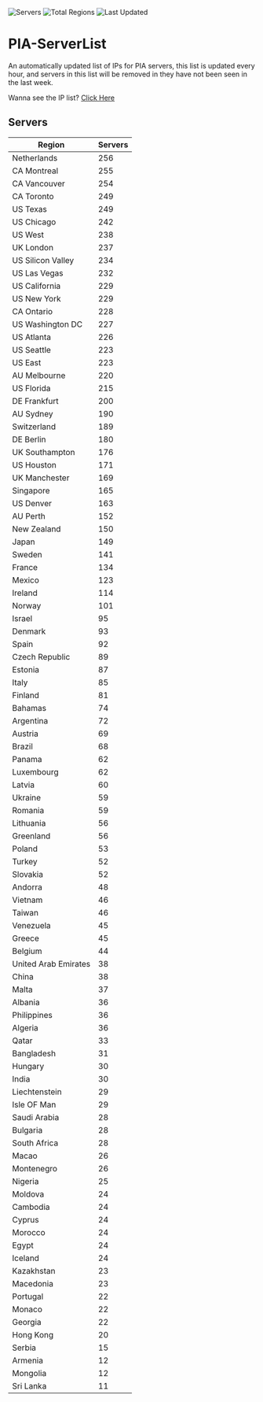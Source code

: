 ![Servers](https://img.shields.io/badge/Servers-9,773-darkgreen)
![Total Regions](https://img.shields.io/badge/Total_Regions-97-darkgreen)
![Last Updated](https://img.shields.io/badge/Last_Updated-April_29_2024_02:30_EDT-darkgreen)

# PIA-ServerList
An automatically updated list of IPs for PIA servers, this list is updated every hour, and servers in this list will be removed in they have not been seen in the last week.

Wanna see the IP list? [Click Here](./servers.json)

## Servers
| Region               | Servers |
|----------------------|---------|
| Netherlands | 256 |
| CA Montreal | 255 |
| CA Vancouver | 254 |
| CA Toronto | 249 |
| US Texas | 249 |
| US Chicago | 242 |
| US West | 238 |
| UK London | 237 |
| US Silicon Valley | 234 |
| US Las Vegas | 232 |
| US California | 229 |
| US New York | 229 |
| CA Ontario | 228 |
| US Washington DC | 227 |
| US Atlanta | 226 |
| US Seattle | 223 |
| US East | 223 |
| AU Melbourne | 220 |
| US Florida | 215 |
| DE Frankfurt | 200 |
| AU Sydney | 190 |
| Switzerland | 189 |
| DE Berlin | 180 |
| UK Southampton | 176 |
| US Houston | 171 |
| UK Manchester | 169 |
| Singapore | 165 |
| US Denver | 163 |
| AU Perth | 152 |
| New Zealand | 150 |
| Japan | 149 |
| Sweden | 141 |
| France | 134 |
| Mexico | 123 |
| Ireland | 114 |
| Norway | 101 |
| Israel | 95 |
| Denmark | 93 |
| Spain | 92 |
| Czech Republic | 89 |
| Estonia | 87 |
| Italy | 85 |
| Finland | 81 |
| Bahamas | 74 |
| Argentina | 72 |
| Austria | 69 |
| Brazil | 68 |
| Panama | 62 |
| Luxembourg | 62 |
| Latvia | 60 |
| Ukraine | 59 |
| Romania | 59 |
| Lithuania | 56 |
| Greenland | 56 |
| Poland | 53 |
| Turkey | 52 |
| Slovakia | 52 |
| Andorra | 48 |
| Vietnam | 46 |
| Taiwan | 46 |
| Venezuela | 45 |
| Greece | 45 |
| Belgium | 44 |
| United Arab Emirates | 38 |
| China | 38 |
| Malta | 37 |
| Albania | 36 |
| Philippines | 36 |
| Algeria | 36 |
| Qatar | 33 |
| Bangladesh | 31 |
| Hungary | 30 |
| India | 30 |
| Liechtenstein | 29 |
| Isle OF Man | 29 |
| Saudi Arabia | 28 |
| Bulgaria | 28 |
| South Africa | 28 |
| Macao | 26 |
| Montenegro | 26 |
| Nigeria | 25 |
| Moldova | 24 |
| Cambodia | 24 |
| Cyprus | 24 |
| Morocco | 24 |
| Egypt | 24 |
| Iceland | 24 |
| Kazakhstan | 23 |
| Macedonia | 23 |
| Portugal | 22 |
| Monaco | 22 |
| Georgia | 22 |
| Hong Kong | 20 |
| Serbia | 15 |
| Armenia | 12 |
| Mongolia | 12 |
| Sri Lanka | 11 |